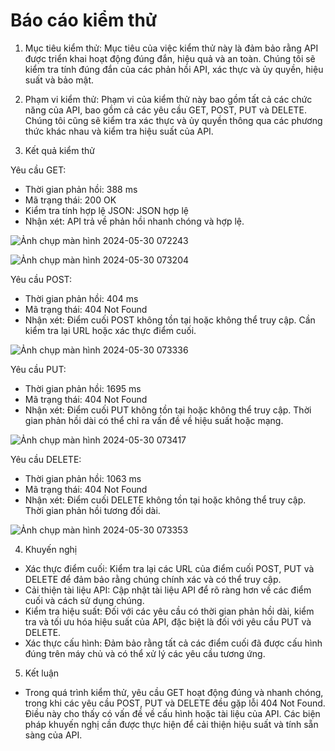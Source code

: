 # Báo cáo kiểm thử

1. Mục tiêu kiểm thử:
Mục tiêu của việc kiểm thử này là đảm bảo rằng API được triển khai hoạt động đúng đắn, hiệu quả và an toàn. Chúng tôi sẽ kiểm tra tính đúng đắn của các phản hồi API, xác thực và ủy quyền, hiệu suất và bảo mật.

2. Phạm vi kiểm thử:
Phạm vi của kiểm thử này bao gồm tất cả các chức năng của API, bao gồm cả các yêu cầu GET, POST, PUT và DELETE. Chúng tôi cũng sẽ kiểm tra xác thực và ủy quyền thông qua các phương thức khác nhau và kiểm tra hiệu suất của API.

3. Kết quả kiểm thử

Yêu cầu GET:
- Thời gian phản hồi: 388 ms
- Mã trạng thái: 200 OK
- Kiểm tra tính hợp lệ JSON: JSON hợp lệ
- Nhận xét: API trả về phản hồi nhanh chóng và hợp lệ.

![Ảnh chụp màn hình 2024-05-30 072243](https://github.com/Linh3723/Postman/assets/124942824/65eff6b0-ed49-4031-9da3-7de2c82c2fc9)

![Ảnh chụp màn hình 2024-05-30 073204](https://github.com/Linh3723/Postman/assets/124942824/6c13a555-513f-4510-a1bd-dfb9b3de89ec)
  
Yêu cầu POST:
- Thời gian phản hồi: 404 ms
- Mã trạng thái: 404 Not Found
- Nhận xét: Điểm cuối POST không tồn tại hoặc không thể truy cập. Cần kiểm tra lại URL hoặc xác thực điểm cuối.
  
![Ảnh chụp màn hình 2024-05-30 073336](https://github.com/Linh3723/Postman/assets/124942824/2d062b68-5c4b-41ab-baf0-caca987279e5)

Yêu cầu PUT:
- Thời gian phản hồi: 1695 ms
- Mã trạng thái: 404 Not Found
- Nhận xét: Điểm cuối PUT không tồn tại hoặc không thể truy cập. Thời gian phản hồi dài có thể chỉ ra vấn đề về hiệu suất hoặc mạng.

![Ảnh chụp màn hình 2024-05-30 073417](https://github.com/Linh3723/Postman/assets/124942824/addd4b4c-3d0e-4999-8c99-44ceb862c199)

Yêu cầu DELETE:
- Thời gian phản hồi: 1063 ms
- Mã trạng thái: 404 Not Found
- Nhận xét: Điểm cuối DELETE không tồn tại hoặc không thể truy cập. Thời gian phản hồi tương đối dài.

![Ảnh chụp màn hình 2024-05-30 073353](https://github.com/Linh3723/Postman/assets/124942824/955b70de-ddd6-444a-aa79-21d0b9343c0f)

4. Khuyến nghị
- Xác thực điểm cuối: Kiểm tra lại các URL của điểm cuối POST, PUT và DELETE để đảm bảo rằng chúng chính xác và có thể truy cập.
- Cải thiện tài liệu API: Cập nhật tài liệu API để rõ ràng hơn về các điểm cuối và cách sử dụng chúng.
- Kiểm tra hiệu suất: Đối với các yêu cầu có thời gian phản hồi dài, kiểm tra và tối ưu hóa hiệu suất của API, đặc biệt là đối với yêu cầu PUT và DELETE.
- Xác thực cấu hình: Đảm bảo rằng tất cả các điểm cuối đã được cấu hình đúng trên máy chủ và có thể xử lý các yêu cầu tương ứng.

5. Kết luận
- Trong quá trình kiểm thử, yêu cầu GET hoạt động đúng và nhanh chóng, trong khi các yêu cầu POST, PUT và DELETE đều gặp lỗi 404 Not Found. Điều này cho thấy có vấn đề về cấu hình hoặc tài liệu của API. Các biện pháp khuyến nghị cần được thực hiện để cải thiện hiệu suất và tính sẵn sàng của API.





